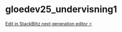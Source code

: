 # gloedev25_undervisning1

[Edit in StackBlitz next generation editor ⚡️](https://stackblitz.com/~/github.com/JulieKodehode/gloedev25_undervisning1)